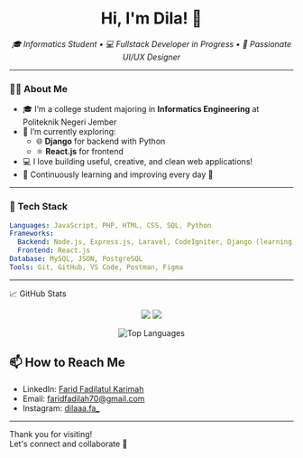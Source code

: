 <h1 align="center">Hi, I'm Dila! 👋</h1>
<p align="center">
  <em>🎓 Informatics Student • 💻 Fullstack Developer in Progress • 🎨 Passionate UI/UX Designer</em>
</p>

---

### 👩‍💻 About Me

- 🎓 I’m a college student majoring in **Informatics Engineering** at Politeknik Negeri Jember
- 🔭 I’m currently exploring:
  - 🌐 **Django** for backend with Python
  - ⚛️ **React.js** for frontend
- 💻 I love building useful, creative, and clean web applications!
- 🌱 Continuously learning and improving every day 💪

---

### 💼 Tech Stack

```yaml
Languages: JavaScript, PHP, HTML, CSS, SQL, Python
Frameworks:
  Backend: Node.js, Express.js, Laravel, CodeIgniter, Django (learning)
  Frontend: React.js
Database: MySQL, JSON, PostgreSQL
Tools: Git, GitHub, VS Code, Postman, Figma
```
---

📈 GitHub Stats
<p align="center"> <img src="https://github-readme-stats.vercel.app/api?username=dielascode&show_icons=true&theme=tokyonight" /> <img src="https://github-readme-streak-stats.herokuapp.com/?user=dielascode&theme=tokyonight" /> </p>
<p align="center">
  <img src="https://github-readme-stats.vercel.app/api/top-langs/?username=dielascode&layout=compact&theme=dark" alt="Top Languages" />
</p>

## 📫 How to Reach Me
- LinkedIn: [Farid Fadilatul Karimah](https://www.linkedin.com/in/farid-fadilatul-karimah/)
- Email: [faridfadilah70@gmail.com](mailto:faridfadilah70@gmail.com)
- Instagram: [dilaaa.fa_](https://www.instagram.com/dilaaa.fa_)

---

Thank you for visiting!  
Let's connect and collaborate 🚀

